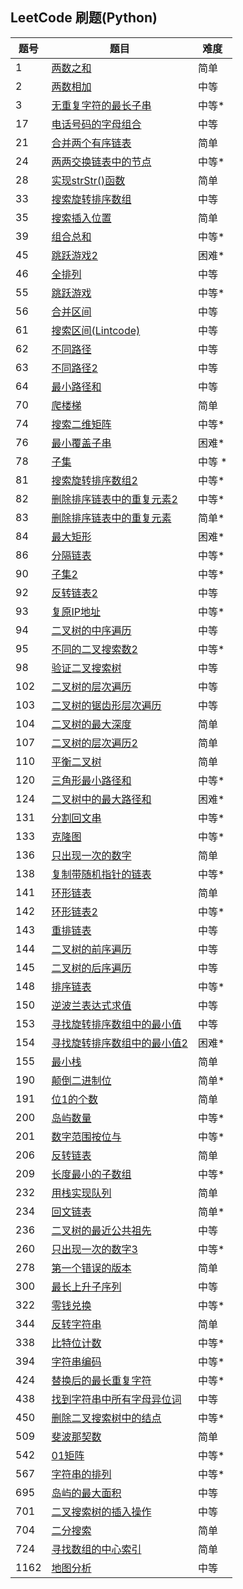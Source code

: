 ## LeetCode 刷题(Python)

| 题号 |题目| 难度 |
| ---  | --- | --- |
| 1    |[两数之和](./code/1-two_sum.py) | 简单 |
| 2    |[两数相加](./code/2-add_two_numbers.py)|中等|
|  3   |[无重复字符的最长子串](./code/3-longest_substring_without_repeating_characters.py)|中等*|
|  17  |[电话号码的字母组合](./code/17-letter_combinations_of_a_phone_number.py) |中等|
| 21   |[合并两个有序链表](./code/21-merge_two_sorted_lists.py)|简单|
|   24  |[两两交换链表中的节点](./code/24-swap_nodes_in_pairs.py)|中等*
| 28    |[实现strStr()函数](./code/28-strStr.py)|简单|
|33     |[搜索旋转排序数组](./code/33-search_in_rotated_sorted_array.py) |中等|
| 35    |[搜索插入位置](./code/35-search_insert_position.py)|简单|
|   39  |[组合总和](./code/39-combination_sum.py) |中等*|
|  45  |[跳跃游戏2](./code/45-jump_game_2.py)|困难*|
| 46   |[全排列](./code/46-permutation.py) |中等|
|   55  |[跳跃游戏](./code/55-jump_game.py) |中等*|
  56 |  [合并区间](./array_and_string/3-merge.py)|中等|
| 61  |[搜索区间(Lintcode)](./code/61(Lintcode)-search_for_a_range.java)|中等|
|  62  |[不同路径](./code/62-unique_paths.py)|中等|
|   63  |[不同路径2](./code/63-unique_paths.py) |中等|
|  64 |[最小路径和](./code/64-minimum_path_sum.py)|中等|
| 70  |[爬楼梯](./code/70-climbing_stairs.py) |简单|
| 74    |[搜索二维矩阵](./code/74-search_a_2d_matrix.py) |中等*|
|  76 |[最小覆盖子串](./code/76-minimum_window_substring.py) |困难*|
| 78    |[子集](./code/78-subset.py)|中等 *|
| 81  |[搜索旋转排序数组2](./code/81-search_in_rotated_sorted_array_2.py)|中等*|
 82     |[删除排序链表中的重复元素2](./code/82-remove_duplicates_from_sorted_list_2.py)|中等*|
| 83    |[删除排序链表中的重复元素](./code/83-remove_duplicates_from_sorted_list.py)|简单*|
| 84    |[最大矩形](./code/84-largest_rectangle_in_histogram.py) |困难*|
| 86    |[分隔链表](./code/86-partition_list.py)|中等*|
|  90 |[子集2](./code/90-subsets_2.py)| 中等*|
|92     |[反转链表2](./code/92-reverse_linked_list_2.py)|中等|
|   93  |[复原IP地址](./code/93-restore_ip_address.py)|中等*|
| 94   |[二叉树的中序遍历](./code/94-inorder_traversal.py) |中等|
|  95  |[不同的二叉搜索数2](./code/95-unique_binary_search_tree_2.py) |中等*|
| 98    |[验证二叉搜索树](./code/98-validate_binary_search_tree.py) |中等|
|102   |[二叉树的层次遍历](./code/102-levelorder_traversal.py)   |中等|
| 103  |[二叉树的锯齿形层次遍历](./code/103-zigzag_levelorder_traversal.py)|中等|
| 104   |[二叉树的最大深度](./code/104-maximum_depth.py)|简单|
| 107   |[二叉树的层次遍历2](./code/107-levelorder_traversal_2.py)|简单|
|110    |[平衡二叉树](./code/110-balanced_binary_tree.py)|简单|
| 120 |[三角形最小路径和](./code/120-triangle.py)|中等*|
|124    |[二叉树中的最大路径和](./code/124-maximum_path_sum.py)|困难*|
| 131  |[分割回文串](./code/131-palindrome_partitioning.py)|中等*|
|  133  |[克隆图](./code/133-clone_graph.py)|中等*|
| 136  |[只出现一次的数字](./code/136-single_number.py)|简单|
| 138   |[复制带随机指针的链表](./code/138-copy_list_with_random_pointer.py)|中等*|
| 141   |[环形链表](./code/141-linked_list_cycle.py)|简单|
|  142  |[环形链表2](./code/142-linked_list_cycle_2.py)|中等*|
|  143  |[重排链表](./code/143-reorder_list.py) |中等|
| 144   |[二叉树的前序遍历](./code/144-preorder_traversal.py) |中等|
| 145   |[二叉树的后序遍历](./code/145-postorder_traversal.py) |中等|
| 148   |[排序链表](./code/148-sort_list.py)|中等*|
| 150| [逆波兰表达式求值](./code/150-evaluate_reverse_polish_notation.py)|中等|
| 153  |[寻找旋转排序数组中的最小值](./code/153-find_minimum_in_rotated_sorted_array.py)|中等|
|154    |[寻找旋转排序数组中的最小值2](./code/154-find_minimum_in_rotated_sorted_array_2.py)|困难*|
| 155   |[最小栈](./code/155-min_stack.py)|简单|
| 190   |[颠倒二进制位](./code/190-reverse_bits.py)|简单*|
|  191  |[位1的个数](./code/191-number_of_1_bits.py) |简单|
| 200   |[岛屿数量](./code/200-number_of_islands.py) |中等*|
| 201   |[数字范围按位与](./code/201-bitwise_and_of_numbers_range.py)|中等*|
|   206 |[反转链表](./code/206-reverse_linked_list.py)|简单|
|   209  |[长度最小的子数组](./code/209-minimum_size_subarray_sum.py) |中等*|
|  232  |[用栈实现队列](./code//232-implement_queue_using_stacks.py)|简单|
|  234  |[回文链表](./code/234-palindrome_linked_list.py)|简单*|
|236    |[二叉树的最近公共祖先](./code/236-lowest_common_ancestor.py)|中等|
| 260  |[只出现一次的数字3](./code/260-single_number_3.py)|中等*|
|   278|[第一个错误的版本](./code/278-first_bad_version.py)|简单|
|  300  |[最长上升子序列](./code/300-longest_increasing_subsequence.py) |中等|
|  322 |[零钱兑换](./code/322-coin_change.py)|中等*|
| 344  |[反转字符串](./code/344-reverse_string.py)|简单|
| 338 |[比特位计数](./code/338-counting_bits.py)|中等*|
| 394   |[字符串编码](./code/394-decode_string.py)|中等*|
|  424   |[替换后的最长重复字符](./code/424-longest_repeating_character_replacement.py)|中等*|
|   438 |[找到字符串中所有字母异位词](./code/438-find_all_anagrams_in_a_string.py)|中等|
|   450  |[删除二叉搜索树中的结点](./code/450-delete_node_in_a_bst.py)|中等*|
|  509  |[斐波那契数](./code/509-fibonacci_number.py) |简单|
|  542 |[01矩阵](./code/542-01_matrix.py)|中等*|
|   567  |[字符串的排列](./code/567-permutation_in_string.py)| 中等*|
| 695   |[岛屿的最大面积](./code/695-max_area_of_island.py)|中等|
| 701 |[二叉搜索树的插入操作](./code/701-insert_into_a_binary_search_tree.py)|中等|
| 704  |[二分搜索](./code/704-binary_search.py)|简单|
|  724  |[寻找数组的中心索引](./array_and_string/1-pivotIndex.py)|简单|
| 1162 |[地图分析](./code/1162-as_far_from_land_as_possible.py)|中等|